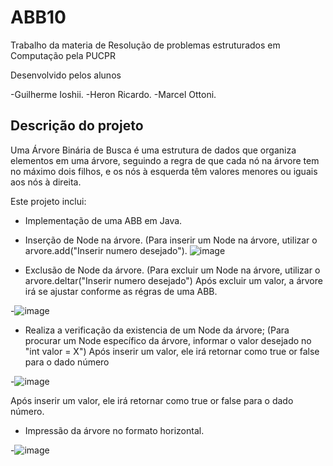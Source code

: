 # ABB10

Trabalho da materia de Resolução de problemas estruturados em Computação pela PUCPR

Desenvolvido pelos alunos

-Guilherme Ioshii.
-Heron Ricardo.
-Marcel Ottoni.

## Descrição do projeto

Uma Árvore Binária de Busca é uma estrutura de dados que organiza elementos em uma árvore, seguindo a regra de que cada nó na árvore tem no máximo dois filhos, e os nós à esquerda têm valores menores ou iguais aos nós à direita.

Este projeto inclui:

- Implementação de uma ABB em Java.
- Inserção de Node na árvore.
  (Para inserir um Node na árvore, utilizar o arvore.add("Inserir numero desejado").
  ![image](https://github.com/guiioshii/ABB10/assets/105391453/6db0ee62-0815-4c89-93a0-f8118c0ca1fa)
  
- Exclusão de Node da árvore.
  (Para excluir um Node na árvore, utilizar o arvore.deltar("Inserir numero desejado")
    Após excluir um valor, a árvore irá se ajustar conforme as régras de uma ABB.

 -![image](https://github.com/guiioshii/ABB10/assets/105391453/d443b604-3fa0-41ff-adf4-a2e0210d3056)

- Realiza a verificação da existencia de um Node da árvore;
  (Para procurar um Node específico da árvore, informar o valor desejado no "int valor = X")
    Após inserir um valor, ele irá retornar como true or false para o dado número
  
-![image](https://github.com/guiioshii/ABB10/assets/105391453/957eae53-cc95-4a6f-a31e-13d42b348ed1)
  
  Após inserir um valor, ele irá retornar como true or false para o dado número.
  
- Impressão da árvore no formato horizontal.

-![image](https://github.com/guiioshii/ABB10/assets/105391453/b9112b59-facd-42b6-9ca8-374307d3a34e)
